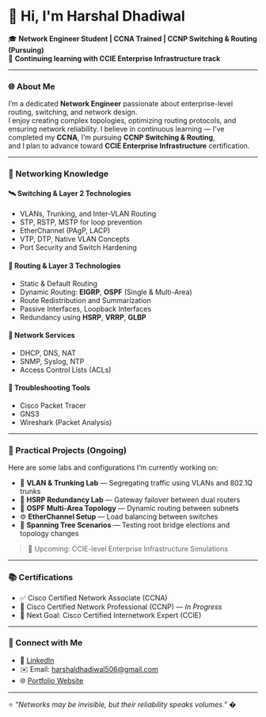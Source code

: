 # 👋 Hi, I'm Harshal Dhadiwal  

🎓 **Network Engineer Student | CCNA Trained | CCNP Switching & Routing (Pursuing)**  
🚀 **Continuing learning with CCIE Enterprise Infrastructure track**

---

### 🌐 About Me
I’m a dedicated **Network Engineer** passionate about enterprise-level routing, switching, and network design.  
I enjoy creating complex topologies, optimizing routing protocols, and ensuring network reliability.
I believe in continuous learning — I’ve completed my **CCNA**, I’m pursuing **CCNP Switching & Routing**,  
and I plan to advance toward **CCIE Enterprise Infrastructure** certification.

---

### 🧠 Networking Knowledge

#### 🛰️ Switching & Layer 2 Technologies
- VLANs, Trunking, and Inter-VLAN Routing  
- STP, RSTP, MSTP for loop prevention  
- EtherChannel (PAgP, LACP)  
- VTP, DTP, Native VLAN Concepts  
- Port Security and Switch Hardening  

#### 📡 Routing & Layer 3 Technologies
- Static & Default Routing  
- Dynamic Routing: **EIGRP**, **OSPF** (Single & Multi-Area)  
- Route Redistribution and Summarization  
- Passive Interfaces, Loopback Interfaces  
- Redundancy using **HSRP**, **VRRP**, **GLBP**

#### 🧱 Network Services
- DHCP, DNS, NAT  
- SNMP, Syslog, NTP  
- Access Control Lists (ACLs)

#### 🧩 Troubleshooting Tools
- Cisco Packet Tracer  
- GNS3  
- Wireshark (Packet Analysis)

---

### 🧪 Practical Projects (Ongoing)
Here are some labs and configurations I’m currently working on:
- 🧩 **VLAN & Trunking Lab** — Segregating traffic using VLANs and 802.1Q trunks  
- 🔁 **HSRP Redundancy Lab** — Gateway failover between dual routers  
- 🔄 **OSPF Multi-Area Topology** — Dynamic routing between subnets  
- ⚙️ **EtherChannel Setup** — Load balancing between switches  
- 🧱 **Spanning Tree Scenarios** — Testing root bridge elections and topology changes  

> 📘 Upcoming: CCIE-level Enterprise Infrastructure Simulations

---

### 📚 Certifications
- ✅ Cisco Certified Network Associate (CCNA)  
- 🔄 Cisco Certified Network Professional (CCNP) — *In Progress*  
- 🎯 Next Goal: Cisco Certified Internetwork Expert (CCIE)

---

### 💬 Connect with Me
- 💼 [LinkedIn](https://www.linkedin.com/in/harshal-dhadiwal-738927349/)
- ✉️ Email: harshaldhadiwal506@gmail.com
- 🌐 [Portfolio Website](https://harshaldhadiwal.github.io)

---

⭐ *“Networks may be invisible, but their reliability speaks volumes.”*
�

<!--
**harshaldhadiwal/harshaldhadiwal** is a ✨ _special_ ✨ repository because its `README.md` (this file) appears on your GitHub profile.

Here are some ideas to get you started:

- 🔭 I’m currently working on ...
- 🌱 I’m currently learning ...
- 👯 I’m looking to collaborate on ...
- 🤔 I’m looking for help with ...
- 💬 Ask me about ...
- 📫 How to reach me: ...
- 😄 Pronouns: ...
- ⚡ Fun fact: ...
-->
